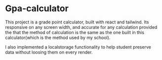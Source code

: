 # Gpa-calculator
This project is a grade point calculator, built with react and tailwind. Its responsive on any screen width, and accurate for any calculation provided the that the method of calculation is the same as the one built in this calculator(which is the method used by my school).

I also implemented a localstorage functionality to help student preserve data without loosing them on every render.
